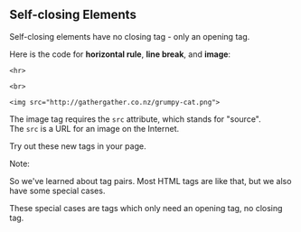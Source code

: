 ## Self-closing Elements

Self-closing elements have no closing tag - only an opening tag.

Here is the code for **horizontal rule**, **line break**, and **image**:

    <hr>

    <br>

    <img src="http://gathergather.co.nz/grumpy-cat.png">

The image tag requires the `src` attribute, which stands for "source". <br>
The `src` is a URL for an image on the Internet.

Try out these new tags in your page.




Note:

So we've learned about tag pairs. Most HTML tags are like that, but we also have some special cases.

These special cases are tags which only need an opening tag, no closing tag.
